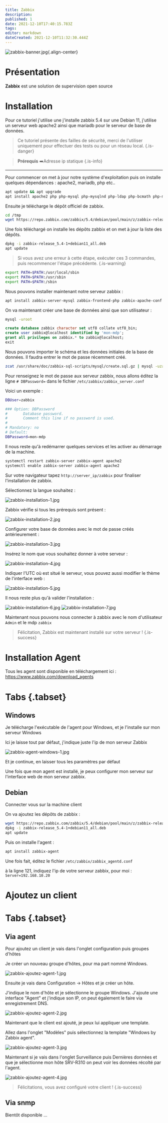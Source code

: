```yaml
---
title: Zabbix
description: 
published: 1
date: 2021-12-10T17:40:15.783Z
tags: 
editor: markdown
dateCreated: 2021-12-10T11:32:30.444Z
---
```


![zabbix-banner.jpg](/monitoring/zabbix-banner.jpg){.align-center}

# Présentation
**Zabbix** est une solution de supervision open source
 
# Installation
Pour ce tutoriel j'utilise une j'installe zabbix 5.4 sur une Debian 11, j'utilise un serveur web apache2 ainsi que mariadb pour le serveur de base de données.
> Ce tutoriel présente des failles de sécurité, merci de l'utiliser uniquement pour effectuer des tests ou pour un réseau local.
{.is-danger}

> __Prérequis__
:arrow_right:Adresse ip statique
{.is-info}

---

Pour commencer on met à jour notre système d'exploitation puis on installe quelques dépendances : apache2, mariadb, php etc..

```bash
apt update && apt upgrade
apt install apache2 php php-mysql php-mysqlnd php-ldap php-bcmath php-mbstring php-gd php-pdo php-xml libapache2-mod-php mariadb-server mariadb-client
```

Ensuite je télécharge le dépôt officiel de zabbix.

```bash
cd /tmp
wget https://repo.zabbix.com/zabbix/5.4/debian/pool/main/z/zabbix-release/zabbix-release_5.4-1+debian11_all.deb
```

Une fois téléchargé on installe les dépôts zabbix et on met à jour la liste des dépôts.

```bash
dpkg -i zabbix-release_5.4-1+debian11_all.deb
apt update
```

> Si vous avez une erreur à cette étape, exécuter ces 3 commandes, puis recommencer l'étape précédente.
{.is-warning}

```bash
export PATH=$PATH:/usr/local/sbin
export PATH=$PATH:/usr/sbin
export PATH=$PATH:/sbin
```

Nous pouvons installer maintenant notre serveur zabbix :

```bash
apt install zabbix-server-mysql zabbix-frontend-php zabbix-apache-conf zabbix-sql-scripts zabbix-agent
```

On va maintenant créer une base de données ainsi que son utilisateur : 

```bash
mysql -uroot
```

```SQL
create database zabbix character set utf8 collate utf8_bin;
create user zabbix@localhost identified by 'mon-mdp';
grant all privileges on zabbix.* to zabbix@localhost;
exit
```

Nous pouvons importer le schéma et les données initiales de la base de données. Il faudra entrer le  mot de passe récemment créé.

```bash
zcat /usr/share/doc/zabbix-sql-scripts/mysql/create.sql.gz | mysql -uzabbix -p zabbix
```

Pour renseignez le mot de passe aux serveur zabbix, nous allons éditez la ligne `# DBPassword=` dans le fichier `/etc/zabbix/zabbix_server.conf`

Voici un exemple : 

```bash
DBUser=zabbix

### Option: DBPassword
#       Database password.
#       Comment this line if no password is used.
#
# Mandatory: no
# Default:
DBPassword=mon-mdp
```

Il nous reste qu'à redémarrer quelques services et les activer au démarrage de la machine.

```bash
systemctl restart zabbix-server zabbix-agent apache2
systemctl enable zabbix-server zabbix-agent apache2
```

Sur votre navigateur tapez `http://server_ip/zabbix` pour finaliser l'installation de zabbix.

Sélectionnez la langue souhaitez :

![zabbix-installation-1.jpg](/monitoring/zabbix-installation-1.jpg)

Zabbix vérifie si tous les prérequis sont présent : 

![zabbix-installation-2.jpg](/monitoring/zabbix-installation-2.jpg)

Configurer votre base de données avec le mot de passe créés antérieurement :

![zabbix-installation-3.jpg](/monitoring/zabbix-installation-3.jpg)

Insérez le nom que vous souhaitez donner à votre serveur : 

![zabbix-installation-4.jpg](/monitoring/zabbix-installation-4.jpg)

Indiquer l'UTC où est situé le serveur, vous pouvez aussi modifier le thème de l'interface web :

![zabbix-installation-5.jpg](/monitoring/zabbix-installation-5.jpg)

Il nous reste plus qu'à valider l'installation : 

![zabbix-installation-6.jpg](/monitoring/zabbix-installation-6.jpg)
![zabbix-installation-7.jpg](/monitoring/zabbix-installation-7.jpg)

Maintenant nous pouvons nous connecter à zabbix avec le nom d'utilisateur `Admin` et le mdp `zabbix`

> Félicitation, Zabbix est maintenant installé sur votre serveur ! 
{.is-success}

# Installation Agent

Tous les agent sont disponible en téléchargement ici : https://www.zabbix.com/download_agents
# Tabs {.tabset}
## Windows

Je télécharge l'exécutable de l'agent pour Windows, et je l'installe sur mon serveur Windows

Ici je laisse tout par défaut, j'indique juste l'ip de mon serveur Zabbix

![zabbix-agent-windows-1.jpg](/monitoring/zabbix-agent-windows-1.jpg)

Et je continue, en laisser tous les paramètres par défaut

Une fois que mon agent est installé, je peux configurer mon serveur sur l'interface web de mon serveur zabbix.

## Debian 

Connecter vous sur la machine client

On va ajoutez les dépôts de zabbix : 

```bash
wget https://repo.zabbix.com/zabbix/5.4/debian/pool/main/z/zabbix-release/zabbix-release_5.4-1+debian11_all.deb
dpkg -i zabbix-release_5.4-1+debian11_all.deb
apt update
```

Puis on installe l'agent :

```bash
apt install zabbix-agent
```

Une fois fait, éditez le fichier `/etc/zabbix/zabbix_agentd.conf`

à la ligne 121, indiquez l'ip de votre serveur zabbix, pour moi : `Server=192.168.10.20`

# Ajoutez un client
# Tabs {.tabset}
## Via agent
Pour ajoutez un client je vais dans l'onglet configuration puis groupes d'hôtes

Je créer un nouveau groupe d'hôtes, pour ma part nommé Windows.

![zabbix-ajoutez-agent-1.jpg](/monitoring/zabbix-ajoutez-agent-1.jpg)

Ensuite je vais dans Configuration -> Hôtes et je créer un hôte.

J'indique le nom d'hôte et je sélectionne le groupe Windows. J'ajoute une interface "Agent" et j'indique son IP, on peut également le faire via enregistrement DNS.

![zabbix-ajoutez-agent-2.jpg](/monitoring/zabbix-ajoutez-agent-2.jpg)

Maintenant que le client est ajouté, je peux lui appliquer une template.

Allez dans l'onglet "Modèles" puis sélectionnez la template "Windows by Zabbix agent".

![zabbix-ajoutez-agent-3.jpg](/monitoring/zabbix-ajoutez-agent-3.jpg)

Maintenant si je vais dans l'onglet Surveillance puis Dernières  données et que je sélectionne mon hôte SRV-R310 on peut voir les données récolté par l'agent.

![zabbix-ajoutez-agent-4.jpg](/monitoring/zabbix-ajoutez-agent-4.jpg)

> Félicitations, vous avez configuré votre client !
{.is-success}

## Via snmp

Bientôt disponible ...
